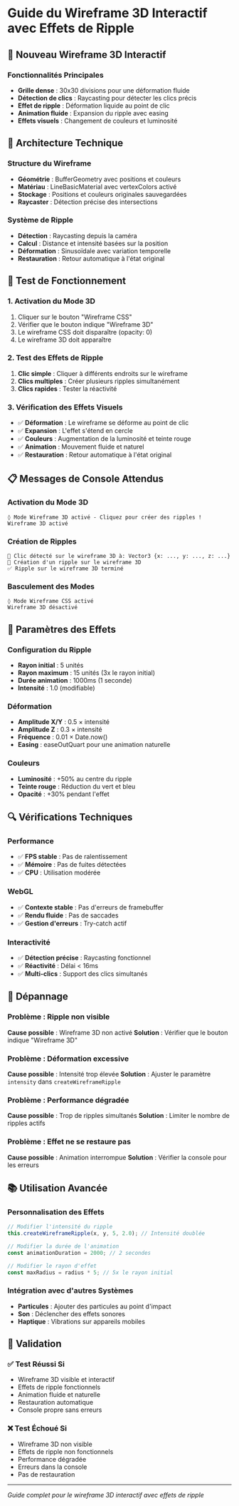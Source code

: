 # Guide du Wireframe 3D Interactif avec Effets de Ripple

## 🎯 Nouveau Wireframe 3D Interactif

### Fonctionnalités Principales
- **Grille dense** : 30x30 divisions pour une déformation fluide
- **Détection de clics** : Raycasting pour détecter les clics précis
- **Effet de ripple** : Déformation liquide au point de clic
- **Animation fluide** : Expansion du ripple avec easing
- **Effets visuels** : Changement de couleurs et luminosité

## 🔧 Architecture Technique

### Structure du Wireframe
- **Géométrie** : BufferGeometry avec positions et couleurs
- **Matériau** : LineBasicMaterial avec vertexColors activé
- **Stockage** : Positions et couleurs originales sauvegardées
- **Raycaster** : Détection précise des intersections

### Système de Ripple
- **Détection** : Raycasting depuis la caméra
- **Calcul** : Distance et intensité basées sur la position
- **Déformation** : Sinusoïdale avec variation temporelle
- **Restauration** : Retour automatique à l'état original

## 🧪 Test de Fonctionnement

### 1. Activation du Mode 3D
1. Cliquer sur le bouton "Wireframe CSS"
2. Vérifier que le bouton indique "Wireframe 3D"
3. Le wireframe CSS doit disparaître (opacity: 0)
4. Le wireframe 3D doit apparaître

### 2. Test des Effets de Ripple
1. **Clic simple** : Cliquer à différents endroits sur le wireframe
2. **Clics multiples** : Créer plusieurs ripples simultanément
3. **Clics rapides** : Tester la réactivité

### 3. Vérification des Effets Visuels
- ✅ **Déformation** : Le wireframe se déforme au point de clic
- ✅ **Expansion** : L'effet s'étend en cercle
- ✅ **Couleurs** : Augmentation de la luminosité et teinte rouge
- ✅ **Animation** : Mouvement fluide et naturel
- ✅ **Restauration** : Retour automatique à l'état original

## 📋 Messages de Console Attendus

### Activation du Mode 3D
```
◊ Mode Wireframe 3D activé - Cliquez pour créer des ripples !
Wireframe 3D activé
```

### Création de Ripples
```
🎯 Clic détecté sur le wireframe 3D à: Vector3 {x: ..., y: ..., z: ...}
🌊 Création d'un ripple sur le wireframe 3D
✅ Ripple sur le wireframe 3D terminé
```

### Basculement des Modes
```
◊ Mode Wireframe CSS activé
Wireframe 3D désactivé
```

## 🎨 Paramètres des Effets

### Configuration du Ripple
- **Rayon initial** : 5 unités
- **Rayon maximum** : 15 unités (3x le rayon initial)
- **Durée animation** : 1000ms (1 seconde)
- **Intensité** : 1.0 (modifiable)

### Déformation
- **Amplitude X/Y** : 0.5 × intensité
- **Amplitude Z** : 0.3 × intensité
- **Fréquence** : 0.01 × Date.now()
- **Easing** : easeOutQuart pour une animation naturelle

### Couleurs
- **Luminosité** : +50% au centre du ripple
- **Teinte rouge** : Réduction du vert et bleu
- **Opacité** : +30% pendant l'effet

## 🔍 Vérifications Techniques

### Performance
- ✅ **FPS stable** : Pas de ralentissement
- ✅ **Mémoire** : Pas de fuites détectées
- ✅ **CPU** : Utilisation modérée

### WebGL
- ✅ **Contexte stable** : Pas d'erreurs de framebuffer
- ✅ **Rendu fluide** : Pas de saccades
- ✅ **Gestion d'erreurs** : Try-catch actif

### Interactivité
- ✅ **Détection précise** : Raycasting fonctionnel
- ✅ **Réactivité** : Délai < 16ms
- ✅ **Multi-clics** : Support des clics simultanés

## 🚨 Dépannage

### Problème : Ripple non visible
**Cause possible** : Wireframe 3D non activé
**Solution** : Vérifier que le bouton indique "Wireframe 3D"

### Problème : Déformation excessive
**Cause possible** : Intensité trop élevée
**Solution** : Ajuster le paramètre `intensity` dans `createWireframeRipple`

### Problème : Performance dégradée
**Cause possible** : Trop de ripples simultanés
**Solution** : Limiter le nombre de ripples actifs

### Problème : Effet ne se restaure pas
**Cause possible** : Animation interrompue
**Solution** : Vérifier la console pour les erreurs

## 📚 Utilisation Avancée

### Personnalisation des Effets
```javascript
// Modifier l'intensité du ripple
this.createWireframeRipple(x, y, 5, 2.0); // Intensité doublée

// Modifier la durée de l'animation
const animationDuration = 2000; // 2 secondes

// Modifier le rayon d'effet
const maxRadius = radius * 5; // 5x le rayon initial
```

### Intégration avec d'autres Systèmes
- **Particules** : Ajouter des particules au point d'impact
- **Son** : Déclencher des effets sonores
- **Haptique** : Vibrations sur appareils mobiles

## 🎯 Validation

### ✅ Test Réussi Si
- Wireframe 3D visible et interactif
- Effets de ripple fonctionnels
- Animation fluide et naturelle
- Restauration automatique
- Console propre sans erreurs

### ❌ Test Échoué Si
- Wireframe 3D non visible
- Effets de ripple non fonctionnels
- Performance dégradée
- Erreurs dans la console
- Pas de restauration

---

*Guide complet pour le wireframe 3D interactif avec effets de ripple*
